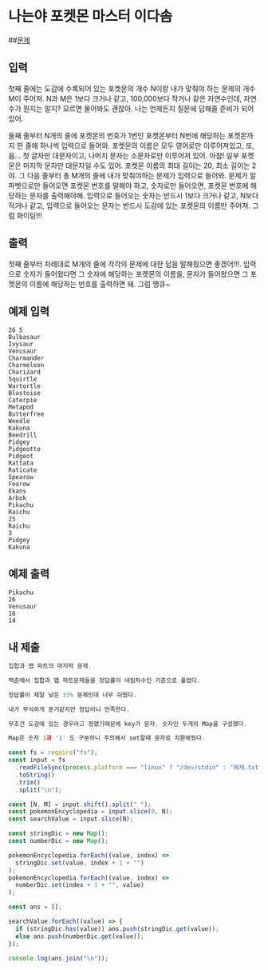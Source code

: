 # 나는야 포켓몬 마스터 이다솜

##[문제](https://www.acmicpc.net/problem/1620)

## 입력

첫째 줄에는 도감에 수록되어 있는 포켓몬의 개수 N이랑 내가 맞춰야 하는 문제의 개수 M이 주어져. N과 M은 1보다 크거나 같고, 100,000보다 작거나 같은 자연수인데, 자연수가 뭔지는 알지? 모르면 물어봐도 괜찮아. 나는 언제든지 질문에 답해줄 준비가 되어있어.

둘째 줄부터 N개의 줄에 포켓몬의 번호가 1번인 포켓몬부터 N번에 해당하는 포켓몬까지 한 줄에 하나씩 입력으로 들어와. 포켓몬의 이름은 모두 영어로만 이루어져있고, 또, 음... 첫 글자만 대문자이고, 나머지 문자는 소문자로만 이루어져 있어. 아참! 일부 포켓몬은 마지막 문자만 대문자일 수도 있어. 포켓몬 이름의 최대 길이는 20, 최소 길이는 2야. 그 다음 줄부터 총 M개의 줄에 내가 맞춰야하는 문제가 입력으로 들어와. 문제가 알파벳으로만 들어오면 포켓몬 번호를 말해야 하고, 숫자로만 들어오면, 포켓몬 번호에 해당하는 문자를 출력해야해. 입력으로 들어오는 숫자는 반드시 1보다 크거나 같고, N보다 작거나 같고, 입력으로 들어오는 문자는 반드시 도감에 있는 포켓몬의 이름만 주어져. 그럼 화이팅!!!

## 출력

첫째 줄부터 차례대로 M개의 줄에 각각의 문제에 대한 답을 말해줬으면 좋겠어!!!. 입력으로 숫자가 들어왔다면 그 숫자에 해당하는 포켓몬의 이름을, 문자가 들어왔으면 그 포켓몬의 이름에 해당하는 번호를 출력하면 돼. 그럼 땡큐~

## 예제 입력

```
26 5
Bulbasaur
Ivysaur
Venusaur
Charmander
Charmeleon
Charizard
Squirtle
Wartortle
Blastoise
Caterpie
Metapod
Butterfree
Weedle
Kakuna
Beedrill
Pidgey
Pidgeotto
Pidgeot
Rattata
Raticate
Spearow
Fearow
Ekans
Arbok
Pikachu
Raichu
25
Raichu
3
Pidgey
Kakuna
```

## 예제 출력

```
Pikachu
26
Venusaur
16
14
```

## 내 제출

```js
집합과 맵 파트의 마지막 문제.

백준에서 집합과 맵 파트문제들을 정답률이 내림차수인 기준으로 풀었다.

정답률이 제일 낮은 33% 문제인데 너무 쉬웠다.

내가 무식하게 푼거같지만 정답이니 만족한다.

무조건 도감에 있는 경우라고 정했기때문에 key가 문자, 숫자인 두개의 Map을 구성했다.

Map은 숫자 1과 '1' 도 구분하니 주의해서 set할때 문자로 치환해줬다.

const fs = require("fs");
const input = fs
  .readFileSync(process.platform === "linux" ? "/dev/stdin" : "예제.txt")
  .toString()
  .trim()
  .split("\n");

const [N, M] = input.shift().split(" ");
const pokemonEncyclopedia = input.slice(0, N);
const searchValue = input.slice(N);

const stringDic = new Map();
const numberDic = new Map();

pokemonEncyclopedia.forEach((value, index) =>
  stringDic.set(value, index + 1 + "")
);
pokemonEncyclopedia.forEach((value, index) =>
  numberDic.set(index + 1 + "", value)
);

const ans = [];

searchValue.forEach((value) => {
  if (stringDic.has(value)) ans.push(stringDic.get(value));
  else ans.push(numberDic.get(value));
});

console.log(ans.join("\n"));
```

